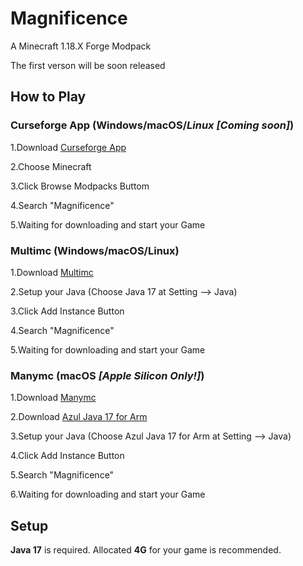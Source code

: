 # Magnificence
A Minecraft 1.18.X Forge Modpack 

The first verson will be soon released

## How to Play

### Curseforge App (Windows/macOS/*Linux [Coming soon]*)

1.Download [Curseforge App](https://download.curseforge.com)

2.Choose Minecraft

3.Click Browse Modpacks Buttom

4.Search "Magnificence"

5.Waiting for downloading and start your Game



### Multimc (Windows/macOS/Linux)

1.Download [Multimc](https://multimc.org)

2.Setup your Java (Choose Java 17 at Setting --> Java)

3.Click Add Instance Button

4.Search "Magnificence"

5.Waiting for downloading and start your Game



### Manymc (macOS *[Apple Silicon Only!]*)

1.Download [Manymc](https://github.com/MinecraftMachina/ManyMC/releases)

2.Download [Azul Java 17 for Arm ](https://www.azul.com/downloads/?version=java-17-lts&os=macos&architecture=arm-64-bit&package=jdk)

3.Setup your Java (Choose Azul Java 17 for Arm at Setting --> Java)

4.Click Add Instance Button

5.Search "Magnificence"

6.Waiting for downloading and start your Game

## Setup

 **Java 17** is required. 
 Allocated **4G** for your game is recommended.
 
